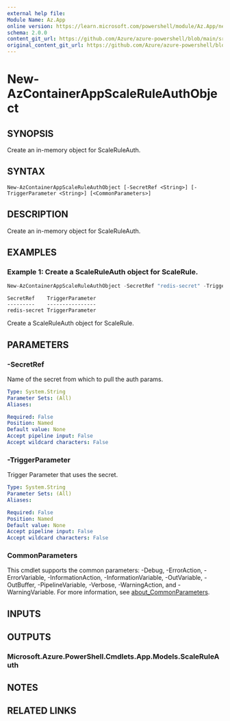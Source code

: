 ```yaml
---
external help file: 
Module Name: Az.App
online version: https://learn.microsoft.com/powershell/module/Az.App/new-azcontainerappscaleruleauthobject
schema: 2.0.0
content_git_url: https://github.com/Azure/azure-powershell/blob/main/src/App/help/New-AzContainerAppScaleRuleAuthObject.md
original_content_git_url: https://github.com/Azure/azure-powershell/blob/main/src/App/help/New-AzContainerAppScaleRuleAuthObject.md
---
```


# New-AzContainerAppScaleRuleAuthObject

## SYNOPSIS
Create an in-memory object for ScaleRuleAuth.

## SYNTAX

```
New-AzContainerAppScaleRuleAuthObject [-SecretRef <String>] [-TriggerParameter <String>] [<CommonParameters>]
```

## DESCRIPTION
Create an in-memory object for ScaleRuleAuth.

## EXAMPLES

### Example 1: Create a ScaleRuleAuth object for ScaleRule.
```powershell
New-AzContainerAppScaleRuleAuthObject -SecretRef "redis-secret" -TriggerParameter "TriggerParameter"
```

```output
SecretRef    TriggerParameter
---------    ----------------
redis-secret TriggerParameter
```

Create a ScaleRuleAuth object for ScaleRule.

## PARAMETERS

### -SecretRef
Name of the secret from which to pull the auth params.

```yaml
Type: System.String
Parameter Sets: (All)
Aliases:

Required: False
Position: Named
Default value: None
Accept pipeline input: False
Accept wildcard characters: False
```

### -TriggerParameter
Trigger Parameter that uses the secret.

```yaml
Type: System.String
Parameter Sets: (All)
Aliases:

Required: False
Position: Named
Default value: None
Accept pipeline input: False
Accept wildcard characters: False
```

### CommonParameters
This cmdlet supports the common parameters: -Debug, -ErrorAction, -ErrorVariable, -InformationAction, -InformationVariable, -OutVariable, -OutBuffer, -PipelineVariable, -Verbose, -WarningAction, and -WarningVariable. For more information, see [about_CommonParameters](http://go.microsoft.com/fwlink/?LinkID=113216).

## INPUTS

## OUTPUTS

### Microsoft.Azure.PowerShell.Cmdlets.App.Models.ScaleRuleAuth

## NOTES

## RELATED LINKS

